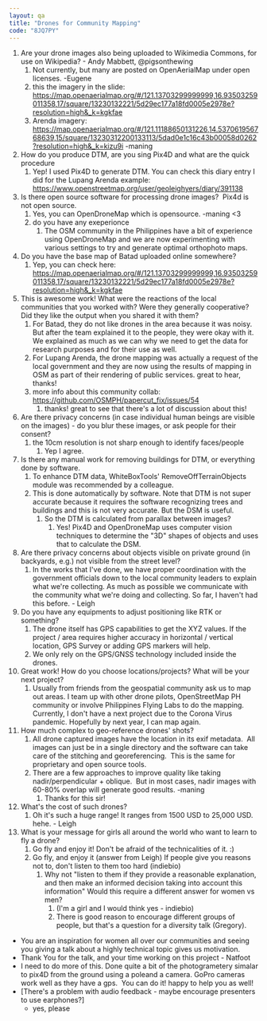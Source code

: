 ```yaml
---
layout: qa
title: "Drones for Community Mapping"
code: "8JQ7PY"
---
```


1.  Are your drone images also being uploaded to Wikimedia Commons, for
    use on Wikipedia? - Andy Mabbett, @pigsonthewing
    1.  Not currently, but many are posted on OpenAerialMap under open
        licenses. -Eugene
    2.  this the imagery in the slide:
        <https://map.openaerialmap.org/#/121.13703299999999,16.93503259011358,17/square/13230132221/5d29ec177a18fd0005e2978e?resolution=high&_k=kgkfae>
    3.  Arenda imagery:
        <https://map.openaerialmap.org/#/121.11188650131226,14.537061956768639,15/square/13230312200133113/5dad0e1c16c43b00058d0262?resolution=high&_k=kizu9i>
        -maning
2.  How do you produce DTM, are you sing Pix4D and what are the quick
    procedure
    1.  Yep! I used Pix4D to generate DTM. You can check this diary
        entry I did for the Lupang Arenda example:
        <https://www.openstreetmap.org/user/geoleighyers/diary/391138>
3.  Is there open source software for processing drone images?  Pix4d is
    not open source.
    1.  Yes, you can OpenDroneMap which is opensource. -maning &lt;3
    2.  do you have any exeperionce
        1.  The OSM community in the Philippines have a bit of
            experience using OpenDroneMap and we are now experimenting
            with various settings to try and generate optimal orthophoto
            maps.
4.  Do you have the base map of Batad uploaded online somewhere?
    1.  Yep, you can check here:
        <https://map.openaerialmap.org/#/121.13703299999999,16.93503259011358,17/square/13230132221/5d29ec177a18fd0005e2978e?resolution=high&_k=kgkfae>
5.  This is awesome work! What were the reactions of the local
    communities that you worked with? Were they generally cooperative?
    Did they like the output when you shared it with them?
    1.  For Batad, they do not like drones in the area because it was
        noisy. But after the team explained it to the people, they were
        okay with it. We explained as much as we can why we need to get
        the data for research purposes and for their use as well.
    2.  For Lupang Arenda, the drone mapping was actually a request of
        the local government and they are now using the results of
        mapping in OSM as part of their rendering of public services.
        great to hear, thanks!
    3.  more info about this community collab:
        <https://github.com/OSMPH/papercut_fix/issues/54>
        1.  thanks! great to see that there's a lot of discussion about
            this!
6.  Are there privacy concerns (in case individual human beings are
    visible on the images) - do you blur these images, or ask people for
    their consent?
    1.  the 10cm resolution is not sharp enough to identify faces/people
        1.  Yep I agree.
7.  Is there any manual work for removing buildings for DTM, or
    everything done by software.
    1.  To enhance DTM data, WhiteBoxTools' RemoveOffTerrainObjects
        module was recommended by a colleague.
    2.  This is done automatically by software. Note that DTM is not
        super accurate because it requires the software recognizing
        trees and buildings and this is not very accurate. But the DSM
        is useful.
        1.  So the DTM is calculated from parallax between images?
            1.  Yes! Pix4D and OpenDroneMap uses computer vision
                techniques to determine the "3D" shapes of objects and
                uses that to calculate the DSM.
8.  Are there privacy concerns about objects visible on private ground
    (in backyards, e.g.) not visible from the street level?
    1.  In the works that I've done, we have proper coordination with
        the government officials down to the local community leaders to
        explain what we're collecting. As much as possible we
        communicate with the community what we're doing and collecting.
        So far, I haven't had this before. - Leigh
9.  Do you have any equipments to adjust positioning like RTK or
    something?
    1.  The drone itself has GPS capabilities to get the XYZ values. If
        the project / area requires higher accuracy in horizontal /
        vertical location, GPS Survey or adding GPS markers will help.
    2.  We only rely on the GPS/GNSS technology included inside the
        drones.
10. Great work! How do you choose locations/projects? What will be your
    next project?
    1.  Usually from friends from the geospatial community ask us to map
        out areas. I team up with other drone pilots, OpenStreetMap PH
        community or involve Philippines Flying Labs to do the mapping. 
        Currently, I don't have a next project due to the Corona Virus
        pandemic. Hopefully by next year, I can map again.
11. How much complex to geo-reference drones' shots?
    1.  All drone captured images have the location in its exif
        metadata.  All images can just be in a single directory and the
        software can take care of the stitching and georeferencing. 
        This is the same for proprietary and open source tools.
    2.  There are a few approaches to improve quality like taking
        nadir/perpendicular + oblique.  But in most cases, nadir images
        with 60-80% overlap will generate good results. -maning
        1.  Thanks for this sir!
12. What's the cost of such drones?
    1.  Oh it's such a huge range! It ranges from 1500 USD to 25,000
        USD. hehe. - Leigh
13. What is your message for girls all around the world who want to
    learn to fly a drone?
    1.  Go fly and enjoy it! Don't be afraid of the technicalities of
        it. :)
    2.  Go fly, and enjoy it (answer from Leigh) If people give you
        reasons not to, don't listen to them too hard (indiebio)
        1.  Why not "listen to them if they provide a reasonable
            explanation, and then make an informed decision taking into
            account this information" Would this require a different
            answer for women vs men?
            1.  (I'm a girl and I would think yes - indiebio)
            2.  There is good reason to encourage different groups of
                people, but that's a question for a diversity talk
                (Gregory).



-   You are an inspiration for women all over our communities and seeing
    you giving a talk about a highly technical topic gives us
    motivation.
-   Thank You for the talk, and your time working on this project -
    Natfoot
-   I need to do more of this. Done quite a bit of the photogrametery
    simalar to pix4D from the ground using a poleand a camera. GoPro
    cameras work well as they have a gps.  You can do it! happy to help
    you as well!
-   \[There's a problem with audio feedback - maybe encourage presenters
    to use earphones?\]
    -   yes, please

